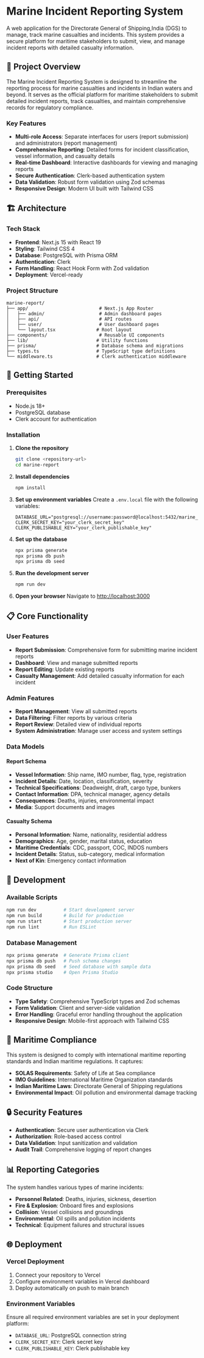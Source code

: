 # Marine Incident Reporting System

A web application for the Directorate General of Shipping,India (DGS) to manage, track marine casualties and incidents. This system provides a secure platform for maritime stakeholders to submit, view, and manage incident reports with detailed casualty information.

## 🚢 Project Overview

The Marine Incident Reporting System is designed to streamline the reporting process for marine casualties and incidents in Indian waters and beyond. It serves as the official platform for maritime stakeholders to submit detailed incident reports, track casualties, and maintain comprehensive records for regulatory compliance.

### Key Features

- **Multi-role Access**: Separate interfaces for users (report submission) and administrators (report management)
- **Comprehensive Reporting**: Detailed forms for incident classification, vessel information, and casualty details
- **Real-time Dashboard**: Interactive dashboards for viewing and managing reports
- **Secure Authentication**: Clerk-based authentication system
- **Data Validation**: Robust form validation using Zod schemas
- **Responsive Design**: Modern UI built with Tailwind CSS

## 🏗️ Architecture

### Tech Stack

- **Frontend**: Next.js 15 with React 19
- **Styling**: Tailwind CSS 4
- **Database**: PostgreSQL with Prisma ORM
- **Authentication**: Clerk
- **Form Handling**: React Hook Form with Zod validation
- **Deployment**: Vercel-ready

### Project Structure

```
marine-report/
├── app/                          # Next.js App Router
│   ├── admin/                    # Admin dashboard pages
│   ├── api/                      # API routes
│   ├── user/                     # User dashboard pages
│   └── layout.tsx               # Root layout
├── components/                   # Reusable UI components
├── lib/                         # Utility functions
├── prisma/                      # Database schema and migrations
├── types.ts                     # TypeScript type definitions
└── middleware.ts                # Clerk authentication middleware
```

## 🚀 Getting Started

### Prerequisites

- Node.js 18+ 
- PostgreSQL database
- Clerk account for authentication

### Installation

1. **Clone the repository**
   ```bash
   git clone <repository-url>
   cd marine-report
   ```

2. **Install dependencies**
   ```bash
   npm install
   ```

3. **Set up environment variables**
   Create a `.env.local` file with the following variables:
   ```env
   DATABASE_URL="postgresql://username:password@localhost:5432/marine_report"
   CLERK_SECRET_KEY="your_clerk_secret_key"
   CLERK_PUBLISHABLE_KEY="your_clerk_publishable_key"
   ```

4. **Set up the database**
   ```bash
   npx prisma generate
   npx prisma db push
   npx prisma db seed
   ```

5. **Run the development server**
   ```bash
   npm run dev
   ```

6. **Open your browser**
   Navigate to [http://localhost:3000](http://localhost:3000)

## 📋 Core Functionality

### User Features

- **Report Submission**: Comprehensive form for submitting marine incident reports
- **Dashboard**: View and manage submitted reports
- **Report Editing**: Update existing reports
- **Casualty Management**: Add detailed casualty information for each incident

### Admin Features

- **Report Management**: View all submitted reports
- **Data Filtering**: Filter reports by various criteria
- **Report Review**: Detailed view of individual reports
- **System Administration**: Manage user access and system settings

### Data Models

#### Report Schema
- **Vessel Information**: Ship name, IMO number, flag, type, registration
- **Incident Details**: Date, location, classification, severity
- **Technical Specifications**: Deadweight, draft, cargo type, bunkers
- **Contact Information**: DPA, technical manager, agency details
- **Consequences**: Deaths, injuries, environmental impact
- **Media**: Support documents and images

#### Casualty Schema
- **Personal Information**: Name, nationality, residential address
- **Demographics**: Age, gender, marital status, education
- **Maritime Credentials**: CDC, passport, COC, INDOS numbers
- **Incident Details**: Status, sub-category, medical information
- **Next of Kin**: Emergency contact information

## 🔧 Development

### Available Scripts

```bash
npm run dev          # Start development server
npm run build        # Build for production
npm run start        # Start production server
npm run lint         # Run ESLint
```

### Database Management

```bash
npx prisma generate  # Generate Prisma client
npx prisma db push   # Push schema changes
npx prisma db seed   # Seed database with sample data
npx prisma studio    # Open Prisma Studio
```

### Code Structure

- **Type Safety**: Comprehensive TypeScript types and Zod schemas
- **Form Validation**: Client and server-side validation
- **Error Handling**: Graceful error handling throughout the application
- **Responsive Design**: Mobile-first approach with Tailwind CSS

## 🚢 Maritime Compliance

This system is designed to comply with international maritime reporting standards and Indian maritime regulations. It captures:

- **SOLAS Requirements**: Safety of Life at Sea compliance
- **IMO Guidelines**: International Maritime Organization standards
- **Indian Maritime Laws**: Directorate General of Shipping regulations
- **Environmental Impact**: Oil pollution and environmental damage tracking

## 🔒 Security Features

- **Authentication**: Secure user authentication via Clerk
- **Authorization**: Role-based access control
- **Data Validation**: Input sanitization and validation
- **Audit Trail**: Comprehensive logging of report changes

## 📊 Reporting Categories

The system handles various types of marine incidents:

- **Personnel Related**: Deaths, injuries, sickness, desertion
- **Fire & Explosion**: Onboard fires and explosions
- **Collision**: Vessel collisions and groundings
- **Environmental**: Oil spills and pollution incidents
- **Technical**: Equipment failures and structural issues

## 🌐 Deployment

### Vercel Deployment

1. Connect your repository to Vercel
2. Configure environment variables in Vercel dashboard
3. Deploy automatically on push to main branch

### Environment Variables

Ensure all required environment variables are set in your deployment platform:

- `DATABASE_URL`: PostgreSQL connection string
- `CLERK_SECRET_KEY`: Clerk secret key
- `CLERK_PUBLISHABLE_KEY`: Clerk publishable key




